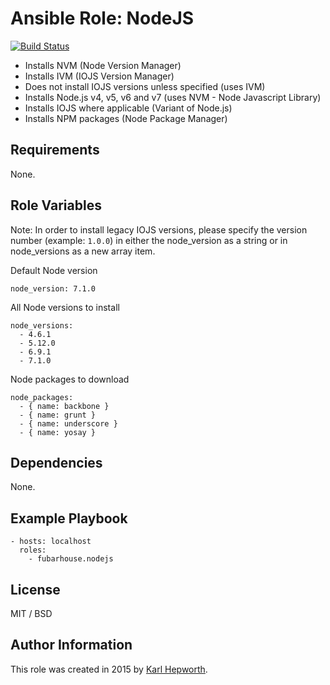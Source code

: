 # Ansible Role: NodeJS

[![Build Status](https://travis-ci.org/fubarhouse/ansible-role-nodejs.svg?branch=master)](https://travis-ci.org/fubarhouse/ansible-role-nodejs)

* Installs NVM (Node Version Manager)
* Installs IVM (IOJS Version Manager)
* Does not install IOJS versions unless specified (uses IVM)
* Installs Node.js v4, v5, v6 and v7 (uses NVM - Node Javascript Library)
* Installs IOJS where applicable (Variant of Node.js)
* Installs NPM packages (Node Package Manager)

## Requirements

  None. 

## Role Variables

Note: In order to install legacy IOJS versions, please specify the version number (example: `1.0.0`) in either the node_version as a string or in node_versions as a new array item.

Default Node version
````
node_version: 7.1.0
````

All Node versions to install
````
node_versions:
  - 4.6.1
  - 5.12.0
  - 6.9.1
  - 7.1.0
````
Node packages to download
````
node_packages:
  - { name: backbone }
  - { name: grunt }
  - { name: underscore }
  - { name: yosay }
````
## Dependencies

  None.

## Example Playbook
````
- hosts: localhost
  roles:
    - fubarhouse.nodejs
````

## License

MIT / BSD

## Author Information

This role was created in 2015 by [Karl Hepworth](https://twitter.com/fubarhouse).
